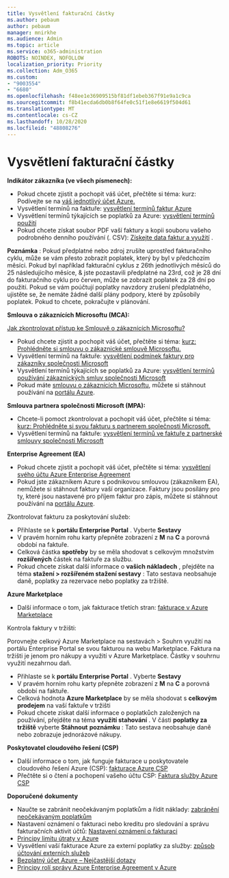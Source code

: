 ```yaml
---
title: Vysvětlení fakturační částky
ms.author: pebaum
author: pebaum
manager: mnirkhe
ms.audience: Admin
ms.topic: article
ms.service: o365-administration
ROBOTS: NOINDEX, NOFOLLOW
localization_priority: Priority
ms.collection: Adm_O365
ms.custom:
- "9003554"
- "6680"
ms.openlocfilehash: f48ee1e36909515bf81df1ebeb367f91e9a1c9ca
ms.sourcegitcommit: f8b41ecda6db0b8f64fe0c51f1e8e6619f504d61
ms.translationtype: MT
ms.contentlocale: cs-CZ
ms.lasthandoff: 10/28/2020
ms.locfileid: "48808276"
---
```

# <a name="understand-billing-amount"></a>Vysvětlení fakturační částky

**Indikátor zákazníka (ve všech písmenech):**

- Pokud chcete zjistit a pochopit váš účet, přečtěte si téma: kurz: Podívejte se na [váš jednotlivý účet Azure.](https://docs.microsoft.com/azure/cost-management-billing/understand/review-individual-bill?WT.mc_id=Portal-Microsoft_Azure_Support)
- Vysvětlení termínů na faktuře: [vysvětlení termínů faktur Azure](https://docs.microsoft.com/azure/cost-management-billing/understand/understand-invoice?WT.mc_id=Portal-Microsoft_Azure_Support)
- Vysvětlení termínů týkajících se poplatků za Azure: [vysvětlení termínů použití](https://docs.microsoft.com/azure/cost-management-billing/understand/understand-usage?WT.mc_id=Portal-Microsoft_Azure_Support)
- Pokud chcete získat soubor PDF vaší faktury a kopii souboru vašeho podrobného denního používání (. CSV): [Získejte data faktur a využití](https://docs.microsoft.com/azure/billing/billing-download-azure-invoice-daily-usage-date?WT.mc_id=Portal-Microsoft_Azure_Support) .

**Poznámka** : Pokud předplatné nebo zdroj zrušíte uprostřed fakturačního cyklu, může se vám přesto zobrazit poplatek, který by byl v předchozím měsíci. Pokud byl například fakturační cyklus z 26th jednotlivých měsíců do 25 následujícího měsíce, & jste pozastavili předplatné na 23rd, což je 28 dní do fakturačního cyklu pro červen, může se zobrazit poplatek za 28 dní po použití. Pokud se vám poúčtují poplatky navzdory zrušení předplatného, ujistěte se, že nemáte žádné další plány podpory, které by způsobily poplatek. Pokud to chcete, pokračujte v plánování.

**Smlouva o zákaznících Microsoftu (MCA):**

[Jak zkontrolovat přístup ke Smlouvě o zákaznících Microsoftu?](https://docs.microsoft.com/azure/cost-management-billing/manage/download-azure-invoice-daily-usage-date?WT.mc_id=Portal-Microsoft_Azure_Support#check-access-to-a-microsoft-customer-agreement)

- Pokud chcete zjistit a pochopit váš účet, přečtěte si téma: [kurz: Prohlédněte si smlouvu o zákaznické smlouvě Microsoftu.](https://docs.microsoft.com/azure/cost-management-billing/understand/review-customer-agreement-bill?WT.mc_id=Portal-Microsoft_Azure_Support)
- Vysvětlení termínů na faktuře: [vysvětlení podmínek faktury pro zákazníky společnosti Microsoft](https://docs.microsoft.com/azure/cost-management-billing/understand/mca-understand-your-invoice?WT.mc_id=Portal-Microsoft_Azure_Support)
- Vysvětlení termínů týkajících se poplatků za Azure: [vysvětlení termínů používání zákaznických smluv společnosti Microsoft](https://docs.microsoft.com/azure/cost-management-billing/understand/mca-understand-your-usage?WT.mc_id=Portal-Microsoft_Azure_Support)
- Pokud máte [smlouvu o zákaznících Microsoftu](https://docs.microsoft.com/azure/cost-management-billing/manage/download-azure-invoice-daily-usage-date?WT.mc_id=Portal-Microsoft_Azure_Support#check-access-to-a-microsoft-customer-agreement), můžete si stáhnout používání na [portálu Azure](https://portal.azure.com/).

**Smlouva partnera společnosti Microsoft (MPA):**

- Chcete-li pomoct zkontrolovat a pochopit váš účet, přečtěte si téma: [kurz: Prohlédněte si svou fakturu s partnerem společnosti Microsoft.](https://docs.microsoft.com/azure/cost-management-billing/understand/review-partner-agreement-bill?WT.mc_id=Portal-Microsoft_Azure_Support)
- Vysvětlení termínů na faktuře: [vysvětlení termínů ve faktuře z partnerské smlouvy společnosti Microsoft](https://docs.microsoft.com/azure/cost-management-billing/understand/mpa-invoice-terms?WT.mc_id=Portal-Microsoft_Azure_Support)

**Enterprise Agreement (EA)**

- Pokud chcete zjistit a pochopit váš účet, přečtěte si téma: [vysvětlení svého účtu Azure Enterprise Agreement](https://docs.microsoft.com/azure/cost-management-billing/understand/review-enterprise-agreement-bill?WT.mc_id=Portal-Microsoft_Azure_Support)
- Pokud jste zákazníkem Azure s podnikovou smlouvou (zákazníkem EA), nemůžete si stáhnout faktury vaší organizace. Faktury jsou posílány pro ty, které jsou nastavené pro příjem faktur pro zápis, můžete si stáhnout používání na [portálu Azure](https://portal.azure.com/).

Zkontrolovat fakturu za poskytování služeb:

- Přihlaste se k **portálu Enterprise Portal** . Vyberte **Sestavy**
- V pravém horním rohu karty přepněte zobrazení z **M** na **C** a porovná období na faktuře.
- Celková částka **spotřeby** by se měla shodovat s celkovým množstvím **rozšířených** částek na faktuře za službu.
- Pokud chcete získat další informace o **vašich nákladech** , přejděte na téma **stažení > rozšířeném stažení sestavy** : Tato sestava neobsahuje daně, poplatky za rezervace nebo poplatky za tržiště.

**Azure Marketplace**

- Další informace o tom, jak fakturace třetích stran: [fakturace v Azure Marketplace](https://docs.microsoft.com/azure/billing/billing-understand-your-azure-marketplace-charges?WT.mc_id=Portal-Microsoft_Azure_Support)

Kontrola faktury v tržišti:

Porovnejte celkový Azure Marketplace na sestavách > Souhrn využití na portálu Enterprise Portal se svou fakturou na webu Marketplace. Faktura na tržišti je jenom pro nákupy a využití v Azure Marketplace. Částky v souhrnu využití nezahrnou daň.

- Přihlaste se k **portálu Enterprise Portal** . Vyberte **Sestavy**
- V pravém horním rohu karty přepněte zobrazení z **M** na **C** a porovná období na faktuře.
- Celková hodnota **Azure Marketplace** by se měla shodovat s **celkovým prodejem** na vaší faktuře v tržišti
- Pokud chcete získat další informace o poplatkůch založených na používání, přejděte na téma **využití stahování** . V části **poplatky za tržiště** vyberte **Stáhnout** **poznámku** : Tato sestava neobsahuje daně nebo zobrazuje jednorázové nákupy.

**Poskytovatel cloudového řešení (CSP)**

- Další informace o tom, jak funguje fakturace u poskytovatele cloudového řešení Azure (CSP): [fakturace Azure CSP](https://docs.microsoft.com/azure/cloud-solution-provider/billing/azure-csp-billing-overview?WT.mc_id=Portal-Microsoft_Azure_Support)
- Přečtěte si o čtení a pochopení vašeho účtu CSP: [Faktura služby Azure CSP](https://docs.microsoft.com/azure/cloud-solution-provider/billing/azure-csp-invoice?WT.mc_id=Portal-Microsoft_Azure_Support)

**Doporučené dokumenty**

- Naučte se zabránit neočekávaným poplatkům a řídit náklady: [zabránění neočekávaným poplatkům](https://docs.microsoft.com/azure/cost-management-billing/manage/getting-started?WT.mc_id=Portal-Microsoft_Azure_Support)
- Nastavení oznámení o fakturaci nebo kreditu pro sledování a správu fakturačních aktivit účtů: [Nastavení oznámení o fakturaci](https://docs.microsoft.com/azure/cost-management-billing/costs/cost-mgt-alerts-monitor-usage-spending?WT.mc_id=Portal-Microsoft_Azure_Support)
- [Principy limitu útraty v Azure](https://docs.microsoft.com/azure/cost-management-billing/manage/spending-limit?WT.mc_id=Portal-Microsoft_Azure_Support)
- Vysvětlení vaší fakturace Azure za externí poplatky za služby: [způsob účtování externích služeb](https://docs.microsoft.com/azure/cost-management-billing/understand/understand-azure-marketplace-charges?WT.mc_id=Portal-Microsoft_Azure_Support)
- [Bezplatný účet Azure – Nejčastější dotazy](https://azure.microsoft.com/free/free-account-faq/)
- [Principy rolí správy Azure Enterprise Agreement v Azure](https://docs.microsoft.com/azure/cost-management-billing/manage/understand-ea-roles?WT.mc_id=Portal-Microsoft_Azure_Support)
